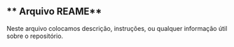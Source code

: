 ## ** Arquivo REAME**
Neste arquivo colocamos descrição, instruções, ou qualquer informação útil sobre o repositório.